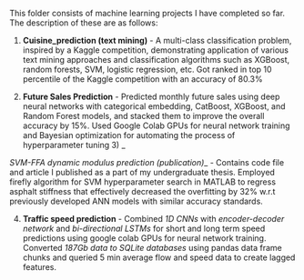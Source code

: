 This folder consists of machine learning projects I have completed so far. The description of these are as follows:

1) __Cuisine_prediction (text mining)__ - A multi-class classification problem, inspired by a Kaggle competition, demonstrating 
application of various text mining approaches and classification algorithms such as XGBoost, random forests, SVM, logistic
regression, etc. Got ranked in top 10 percentile of the Kaggle competition with an accuracy of 80.3% 

2) __Future Sales Prediction__ - Predicted monthly future sales using deep neural networks with categorical embedding, CatBoost, XGBoost, and Random Forest models, and stacked them to improve the overall accuracy by 15%. Used Google Colab GPUs for neural network training and Bayesian optimization for automating the process of hyperparameter tuning 3) _

_SVM-FFA dynamic modulus prediction (publication)__ - Contains code file and article I published as a part of my 
undergraduate thesis. Employed firefly algorithm for SVM hyperparameter search in MATLAB to regress asphalt stiffness 
that effectively decreased the overfitting by 32% w.r.t previously developed ANN models with similar accuracy standards. 

4) __Traffic speed prediction__ -  Combined _1D CNNs_ with _encoder-decoder network_ and _bi-directional LSTMs_ for short and long term speed predictions using google colab GPUs for neural network training. Converted _187Gb data to SQLite databases_ using pandas data frame chunks and queried 5 min average flow and speed data to create lagged features.    

 